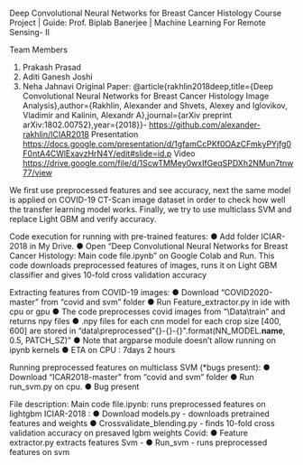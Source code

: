 Deep Convolutional Neural Networks for Breast Cancer Histology
Course Project | Guide: Prof. Biplab Banerjee | Machine Learning For Remote Sensing- II

Team Members
1.	Prakash Prasad
2.	Aditi Ganesh Joshi
3.	Neha Jahnavi
Original Paper: @article{rakhlin2018deep,title={Deep Convolutional Neural Networks for Breast Cancer Histology Image Analysis},author={Rakhlin, Alexander and Shvets, Alexey and Iglovikov, Vladimir and Kalinin, Alexandr A},journal={arXiv preprint arXiv:1802.00752},year={2018}}- https://github.com/alexander-rakhlin/ICIAR2018
Presentation https://docs.google.com/presentation/d/1gfamCcPKf0OAzCFmkyPYjfg0F0ntA4CWlExavzHrN4Y/edit#slide=id.p
Video
https://drive.google.com/file/d/1ScwTMMey0wxIfGeqSPDXh2NMun7tnw77/view


We first use preprocessed features and see accuracy, next the same model is applied on COVID-19 CT-Scan image dataset in order to check how well the transfer learning model works. Finally, we try to use multiclass SVM and replace Light GBM and verify accuracy.

Code execution for running with pre-trained features:
●	Add folder ICIAR-2018 in My Drive. 
●	Open “Deep Convolutional Neural Networks for Breast Cancer Histology: Main code file.ipynb” on Google Colab and Run. 
This code downloads preprocessed features of images, runs it on Light GBM classifier and gives 10-fold cross validation accuracy


Extracting features from COVID-19 images: 
●	Download “COVID2020-master” from “covid and svm” folder
●	Run Feature_extractor.py in ide with cpu or gpu 
●	The code preprocesses covid images from “\Data\train”  and returns npy files
●	.npy files for each cnn model for each crop size [400, 600]  are stored in “data\preprocessed\"{}-{}-{}".format(NN_MODEL.__name__, 0.5, PATCH_SZ)”
●	Note that argparse module doesn’t allow running on ipynb kernels
●	ETA on CPU : 7days 2 hours 

Running preprocessed features on multiclass SVM (*bugs present):
●	Download “ICAR2018-master” from “covid and svm” folder
●	Run run_svm.py on cpu. 
●	Bug present 

File description: 
Main code file.ipynb: runs preprocessed features on lightgbm 
ICIAR-2018 : 
●	Download models.py - downloads pretrained features and weights 
●	Crossvalidate_blending.py - finds 10-fold cross validation accuracy on presaved lgbm weights 
Covid: 
●	Feature extractor.py extracts features 
Svm - 
●	Run_svm - runs preprocessed features on svm





